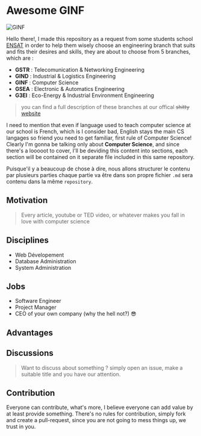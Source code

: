 # Awesome GINF

![GINF](https://raw.githubusercontent.com/Zianwar/awesome-ginf/master/images/ginf.png?token=AGMZeFbP2EnVs2S29E2B4NdXZpn19lu6ks5VqvTTwA%3D%3D "Génie Informatique")            

Hello there!, I made this repository as a request from some students school [ENSAT](http://ensat.ac.ma) in order to help them wisely choose an engineering branch that suits and fits their desires and skills, they are about to choose from 5 branches, which are : 

+ **GSTR** : Telecomunication & Networking Engineering
+ **GIND** : Industrial & Logistics Engineering
+ **GINF** : Computer Science
+ **GSEA** : Electronic & Automatics Engineering 
+ **G3EI** : Eco-Energy & Industrial Environment Engineering 

> you can find a full description of these branches at our offical  ~~shitty~~ [website](http://ensat.ac.ma)

I need to mention that even if language used to teach computer science at our school is French, which is I consider bad, English stays the main CS langages so friend you need to get familiar, first rule of Computer Science!
Clearly I'm gonna be talking only about **Computer Science**, and since there's a looooot to cover, I'll be deviding this content into sections, each section will be contained on it separate file included in this same repository. 

Puisque'il y a beaucoup de chose à dire, nous allons structurer le contenu par plusieurs parties chaque partie va être dans son propre fichier `.md` sera contenu dans la même `repository`.

## Motivation
>Every article, youtube or TED video, or whatever makes you fall in love with computer science

## Disciplines 
+ Web Dévelopement 
+ Database Administration
+ System Administration

## Jobs
+ Software Engineer
+ Project Manager
+ CEO of your own company (why the hell not?) :sunglasses:

## Advantages

## Discussions
>Want to discuss about something ?
>simply open an issue, make a suitable title and you have our attention.


## Contribution
Everyone can contribute, what's more, I believe everyone can add value by at least provide something.
There's no rules for contribution, simply fork and create a pull-request, since you are not going to mess things up, 
we trust in you. 

